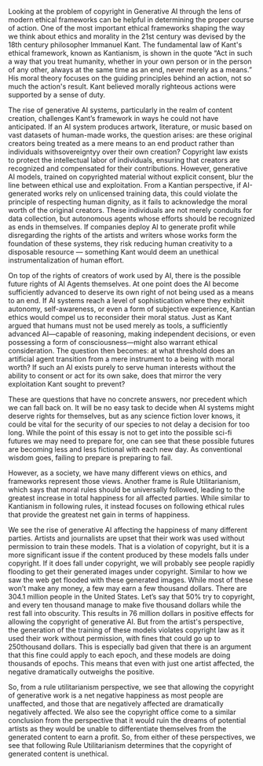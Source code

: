 Looking at the problem of copyright in Generative AI through the lens of modern ethical frameworks can be helpful in determining the proper course of action. One of the most important ethical frameworks shaping the way we think about ethics and morality in the 21st century was devised by the 18th century philosopher Immanuel Kant. The fundamental law of Kant's ethical framework, known as Kantianism, is shown in the quote “Act in such a way that you treat humanity, whether in your own person or in the person of any other, always at the same time as an end, never merely as a means.” His moral theory focuses on the guiding principles behind an action, not so much the action's result. Kant believed morally righteous actions were supported by a sense of duty.

The rise of generative AI systems, particularly in the realm of content creation, challenges Kant’s framework in ways he could not have anticipated. If an AI system produces artwork, literature, or music based on vast datasets of human-made works, the question arises: are these original creators being treated as a mere means to an end product rather than individuals withsovereigntyy over their own creation? Copyright law exists to protect the intellectual labor of individuals, ensuring that creators are recognized and compensated for their contributions. However, generative AI models, trained on copyrighted material without explicit consent, blur the line between ethical use and exploitation. From a Kantian perspective, if AI-generated works rely on unlicensed training data, this could violate the principle of respecting human dignity, as it fails to acknowledge the moral worth of the original creators. These individuals are not merely conduits for data collection, but autonomous agents whose efforts should be recognized as ends in themselves. If companies deploy AI to generate profit while disregarding the rights of the artists and writers whose works form the foundation of these systems, they risk reducing human creativity to a disposable resource — something Kant would deem an unethical instrumentalization of human effort.

On top of the rights of creators of work used by AI, there is the possible future rights of AI Agents themselves. At one point does the AI become sufficiently advanced to deserve its own right of not being used as a means to an end. If AI systems reach a level of sophistication where they exhibit autonomy, self-awareness, or even a form of subjective experience, Kantian ethics would compel us to reconsider their moral status. Just as Kant argued that humans must not be used merely as tools, a sufficiently advanced AI—capable of reasoning, making independent decisions, or even possessing a form of consciousness—might also warrant ethical consideration. The question then becomes: at what threshold does an artificial agent transition from a mere instrument to a being with moral worth? If such an AI exists purely to serve human interests without the ability to consent or act for its own sake, does that mirror the very exploitation Kant sought to prevent?

These are questions that have no concrete answers, nor precedent which we can fall back on. It will be no easy task to decide when AI systems might deserve rights for themselves, but as any science fiction lover knows, it could be vital for the security of our species to not delay a decision for too long. While the point of this essay is not to get into the possible sci-fi futures we may need to prepare for, one can see that these possible futures are becoming less and less fictional with each new day. As conventional wisdom goes, failing to prepare is preparing to fail.

However, as a society, we have many different views on ethics, and frameworks represent those views. Another frame is Rule Utilitarianism, which says that moral rules should be universally followed, leading to the greatest increase in total happiness for all affected parties. While similar to Kantianism in following rules, it instead focuses on following ethical rules that provide the greatest net gain in terms of happiness.

We see the rise of generative AI affecting the happiness of many different parties. Artists and journalists are upset that their work was used without permission to train these models. That is a violation of copyright, but it is a more significant issue if the content produced by these models falls under copyright. If it does fall under copyright, we will probably see people rapidly flooding to get their generated images under copyright. Similar to how we saw the web get flooded with these generated images. While most of these won’t make any money, a few may earn a few thousand dollars. There are 304.1 million people in the United States. Let’s say that 50% try to copyright, and every ten thousand manage to make five thousand dollars while the rest fall into obscurity. This results in 76 million dollars in positive effects for allowing the copyright of generative AI. But from the artist's perspective, the generation of the training of these models violates copyright law as it used their work without permission, with fines that could go up to 250thousand dollars. This is especially bad given that there is an argument that this fine could apply to each epoch, and these models are doing thousands of epochs. This means that even with just one artist affected, the negative dramatically outweighs the positive.

So, from a rule utilitarianism perspective, we see that allowing the copyright of generative work is a net negative happiness as most people are unaffected, and those that are negatively affected are dramatically negatively affected. We also see the copyright office come to a similar conclusion from the perspective that it would ruin the dreams of potential artists as they would be unable to differentiate themselves from the generated content to earn a profit. So, from either of these perspectives, we see that following Rule Utilitarianism determines that the copyright of generated content is unethical.